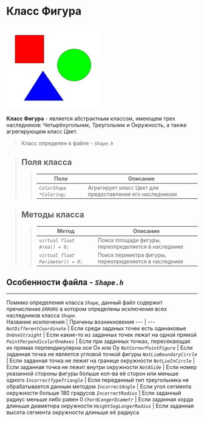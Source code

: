 # Класс Фигура 
![Матрица][MainImage]  

[MainImage]: MainImage.jpg 

**Класс Фигура** - является абстрактным классом, имеющем трех   наследнеков: Четырёхугольник,
Треугольник и Окружность, а также агрегирующем класс Цвет.

> Класс определен в файле -  _`Shape.h`_  

>## **Поля класса**  
>> Поле  |  Описание  
>> ------|------
>>_`ColorShape *Coloring;`_ | Агрегирует класс Цвет для предоставления его наследникам  

>## **Методы класса**  
>> Метод  |  Описание  
>> ------|------
>>	_`virtual float Area() = 0;`_  |  Поиск площади фигуры, переопределяется в наследнике
>>  _`virtual float Perimeter() = 0;`_  |  Поиск периметра фигуры, переопределяется в наследнике  


## Особенности файла - _`Shape.h`_
---
Помимо определения класса _`Shape`_, данный файл содержит пречисление _`ERRORS`_ в котором определены
исключения всех наследников класса _`Shape`_.  
Название исключения  | Причины возникновения 
---  |  ---  
_`NotDifferentCoordinate`_ | Если среди заданых точек есть одинаковые
_`OnOneStraight`_ | Если какие-то из заданных точек лежат на одной прямой
_`PointPerpendicularOneAxes`_ | Если при заданных точках, пересекающая их прямая перпендикулярна оси Ох или Оу
_`NotCornerPointFigure`_ | Если заданная точка не является угловой точкой фигуры
_`NotLieBoundaryCircle`_ | Если заданная точка не лежит на границе окружности
_`NotLieInCircle`_ | Если заданная точка не лежит внутри окружности
_`NotASide`_ | Если номер указанной стороны фигуры больше кол-ва её сторон или меньше одного
_`IncorrectTypeTriangle`_ | Если переданный тип треугольника не обрабатывается данным методом
_`IncorrectAngle`_ | Если угол сегмента окружности больше 180 градусов
_`IncorrectRadius`_ | Если заданный радиус меньше либо равен 0
_`ChordLongerDiametr`_ | Если заданная хорда длиньше диаметнра окружности
_`HeightSegLongerRadius`_ | Если заданная высота сегмента окружности длиньше её радиуса


